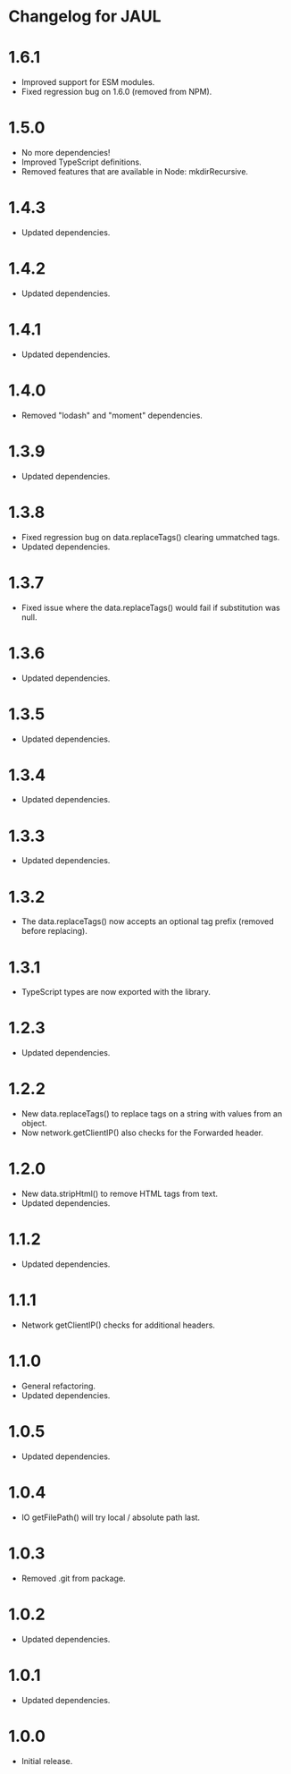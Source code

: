 # Changelog for JAUL

1.6.1
=====
* Improved support for ESM modules.
* Fixed regression bug on 1.6.0 (removed from NPM).

1.5.0
=====
* No more dependencies!
* Improved TypeScript definitions.
* Removed features that are available in Node: mkdirRecursive.

1.4.3
=====
* Updated dependencies.

1.4.2
=====
* Updated dependencies.

1.4.1
=====
* Updated dependencies.

1.4.0
=====
* Removed "lodash" and "moment" dependencies.

1.3.9
=====
* Updated dependencies.

1.3.8
=====
* Fixed regression bug on data.replaceTags() clearing ummatched tags.
* Updated dependencies.

1.3.7
=====
* Fixed issue where the data.replaceTags() would fail if substitution was null.

1.3.6
=====
* Updated dependencies.

1.3.5
=====
* Updated dependencies.

1.3.4
=====
* Updated dependencies.

1.3.3
=====
* Updated dependencies.

1.3.2
=====
* The data.replaceTags() now accepts an optional tag prefix (removed before replacing).

1.3.1
=====
* TypeScript types are now exported with the library.

1.2.3
=====
* Updated dependencies.

1.2.2
=====
* New data.replaceTags() to replace tags on a string with values from an object.
* Now network.getClientIP() also checks for the Forwarded header.

1.2.0
=====
* New data.stripHtml() to remove HTML tags from text.
* Updated dependencies.

1.1.2
=====
* Updated dependencies.

1.1.1
=====
* Network getClientIP() checks for additional headers.

1.1.0
=====
* General refactoring.
* Updated dependencies.

1.0.5
=====
* Updated dependencies.

1.0.4
=====
* IO getFilePath() will try local / absolute path last.

1.0.3
=====
* Removed .git from package.

1.0.2
=====
* Updated dependencies.

1.0.1
=====
* Updated dependencies.

1.0.0
=====
* Initial release.
